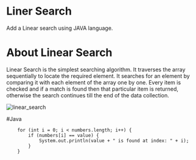 # Liner Search
Add a Linear search using JAVA language.

# About Linear Search
Linear Search is the simplest searching algorithm. It traverses the array sequentially to locate the required element. It searches for an element by comparing it with each element of the array one by one. Every item is checked and if a match is found then that particular item is returned, otherwise the search continues till the end of the data collection.

![linear_search](https://user-images.githubusercontent.com/35636662/141829537-a0f46e10-5095-4099-b1ac-17fb68ec26c0.gif)

#Java

        for (int i = 0; i < numbers.length; i++) {
            if (numbers[i] == value) {
                System.out.println(value + " is found at index: " + i);
            }
        }
